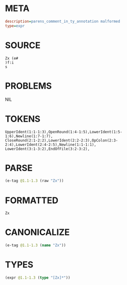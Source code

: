 # META
~~~ini
description=parens_comment_in_ty_annotation malformed
type=expr
~~~
# SOURCE
~~~roc
Zx (e#
)f:i
s
~~~
# PROBLEMS
NIL
# TOKENS
~~~zig
UpperIdent(1:1-1:3),OpenRound(1:4-1:5),LowerIdent(1:5-1:6),Newline(1:7-1:7),
CloseRound(2:1-2:2),LowerIdent(2:2-2:3),OpColon(2:3-2:4),LowerIdent(2:4-2:5),Newline(1:1-1:1),
LowerIdent(3:1-3:2),EndOfFile(3:2-3:2),
~~~
# PARSE
~~~clojure
(e-tag @1.1-1.3 (raw "Zx"))
~~~
# FORMATTED
~~~roc
Zx
~~~
# CANONICALIZE
~~~clojure
(e-tag @1.1-1.3 (name "Zx"))
~~~
# TYPES
~~~clojure
(expr @1.1-1.3 (type "[Zx]*"))
~~~

